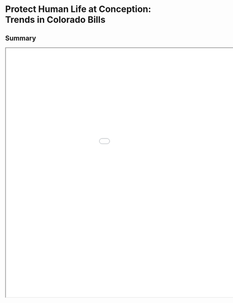 <html lang="en">
<div class="header">
    <head>
        <meta charset="UTF-8">
        <meta name="viewport" content="width=device-width, initial-scale=1.0">
        <h1>Protect Human Life at Conception: Trends in Colorado Bills</h1>
    </head>
</div>
<body>
    <h2>Summary</h2>
    <center><iframe src="./Graph/PHLC_table1.html" height="800" width="1200"></iframe></center>
    </body>
</html>
